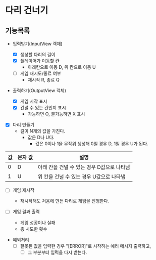 # 다리 건너기

## 기능목록

- 입력받기(InputView 객체)

  - [x] 생성할 다리의 길이
  - [x] 플레이어가 이동할 칸
    - 아래칸으로 이동 D, 위 칸으로 이동 U
  - [ ] 게임 재시도/종료 여부
    - 재시작 R, 종료 Q

- 출력하기(OutputView 객체)

  - [x] 게임 시작 표시
  - [x] 건널 수 있는 칸인지 표시
    - 가능하면 O, 불가능하면 X 표시

- [x] 다리 만들기
  - 길이 N개의 값을 가진다.
    - 값은 D나 U다.
      - 값은 0이나 1을 무작위 생성해 0일 경우 D, 1일 경우 U가 된다.

| 값  | 문자 값 | 설명                                       |
| --- | ------- | ------------------------------------------ |
| 0   | D       | 아래 칸을 건널 수 있는 경우 D값으로 나타냄 |
| 1   | U       | 위 칸을 건널 수 있는 경우 U값으로 나타냄   |

- [ ] 게임 재시작

  - 재시작해도 처음에 만든 다리로 게임을 진행한다.

- [ ] 게임 결과 출력

  - 게임 성공이나 실패
  - 총 시도한 횟수

- 예외처리
  - [ ] 잘못된 값을 입력한 경우 "[ERROR]"로 시작하는 에러 메시지 출력하고,
    - [ ] 그 부분부터 입력을 다시 받는다.
